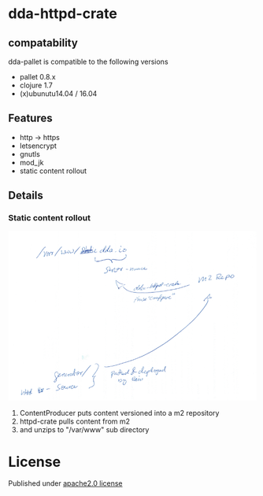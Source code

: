 # dda-httpd-crate

## compatability
dda-pallet is compatible to the following versions
 * pallet 0.8.x
 * clojure 1.7
 * (x)ubunutu14.04 / 16.04

## Features
 * http -> https
 * letsencrypt
 * gnutls
 * mod_jk
 * static content rollout

## Details
### Static content rollout

![RolloutStaticContent](/doc/RolloutStaticContent.png)

1. ContentProducer puts content versioned into a m2 repository
2. httpd-crate pulls content from m2
3. and unzips to "/var/www" sub directory



# License
Published under [apache2.0 license](LICENSE.md)
